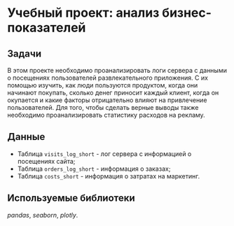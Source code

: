 # Учебный проект: анализ бизнес-показателей

## Задачи
В этом проекте необходимо проанализировать логи сервера с данными о посещениях пользователей развлекательного приложения. С их помощью изучить, как люди пользуются продуктом, когда они начинают покупать, сколько денег приносит каждый клиент, когда он окупается и какие факторы отрицательно влияют на привлечение пользователей. Для того, чтобы сделать верные выводы также необходимо проанализировать статистику расходов на рекламу.

## Данные
* Таблица `visits_log_short` - лог сервера с информацией о посещениях сайта;
* Таблица `orders_log_short` - информация о заказах;
* Таблица `costs_short` - информация о затратах на маркетинг.

## Используемые библиотеки
*pandas*, *seaborn*, *plotly*.